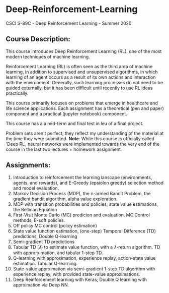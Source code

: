 # Deep-Reinforcement-Learning
CSCI S-89C - Deep Reinforcement Learning - Summer 2020


## Course Description:

This course introduces Deep Reinforcement Learning (RL), one of the most modern techniques of machine learning. 

Reinforcement Learning (RL) is often seen as the third area of machine learning, in addition to supervised and unsupervised algorithms, in which learning of an agent occurs as a result of its own actions and interaction with the environment. Generally, such learning processes do not need to be guided externally, but it has been difficult until recently to use RL ideas practically. 

This course primarily focuses on problems that emerge in healthcare and life science applications. Each assignment has a theoretical (pen and paper) component and a practical (jupyter notebook) component.

This course has a a mid-term and final test in leu of a final project.

Problem sets aren't perfect; they reflect my understanding of the material at the time they were submitted. **Note**: While this course is officially called 'Deep RL', neural networks were implemented towards the very end of the course in the last two lectures + homework assignment. 

## Assignments:

1. Introduction to reinforcement the learning lanscape (environments, agents, and rewards), and E-Greedy (epsiolon greedy) selection method and model evaluation.
2. Markov Decision Process (MDP), the n-armed Bandit Problem, the gradient bandit algorithm, alpha value exploration.  
3. MDP with transition probabilities and policies, state value estimations, the Bellman Equation
4. First-Visit Monte Carlo (MC) predicion and evaluation, MC Control methods, E-soft policies.
5. Off policy MC control (policy estimation)
6. State value function estimation, (one-step) Temporal Difference (TD) predictions, Double Q-learning
7. Semi-gradient TD predictions
8. Tabular TD (𝜆) to estimate value function, with a 𝜆-return algorithm. TD with approrximation, and tabular 1-step TD.
9. Q-learning with approximation, experience replay, action-state value estimation. Tabular Q-learning.
10. State-value apprximation via semi-gradient 1-step TD algorithm with experience replay, with provided state-value approximations.
11. Deep Reinforcement learning with Keras; Double Q learning with apprximation via Deep NN. 
